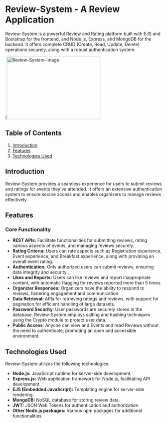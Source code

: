 # Review-System - A Review Application

Review-System is a powerful Review and Rating platform built with EJS and Bootstrap for the frontend, and Node.js, Express, and MongoDB for the backend. It offers complete CRUD (Create, Read, Update, Delete) operations securely, along with a robust authentication system.

(<img src="/assets/images/Home%20Page%20After%20Login.png" alt="Review-System-Image" title="Home Page" width="300" height="200"/>


## Table of Contents
1. [Introduction](#introduction)
2. [Features](#features)
3. [Technologies Used](#technologies-used)

## Introduction

Review-System provides a seamless experience for users to submit reviews and ratings for events they've attended. It offers an extensive authentication system to ensure secure access and enables organizers to manage reviews effectively.

## Features

### Core Functionality
- **REST APIs:** Facilitate functionalities for submitting reviews, rating various aspects of events, and managing reviews securely.
- **Rating Criteria:** Users can rate aspects such as Registration experience, Event experience, and Breakfast experience, along with providing an overall event rating.
- **Authentication:** Only authorized users can submit reviews, ensuring data integrity and security.
- **Likes and Reports:** Users can like reviews and report inappropriate content, with automatic flagging for reviews reported more than 5 times.
- **Organizer Responses:** Organizers have the ability to respond to reviews, fostering engagement and communication.
- **Data Retrieval:** APIs for retrieving ratings and reviews, with support for pagination for efficient handling of large datasets.
- **Password Security**: User passwords are securely stored in the database. Review-System employs salting and hashing techniques using the Crypto module to protect user data.
- **Public Access**: Anyone can view and Events and read Reviews without the need to authenticate, promoting an open and accessible environment.

## Technologies Used

Review-System utilizes the following technologies:
- **Node.js:** JavaScript runtime for server-side development.
- **Express.js:** Web application framework for Node.js, facilitating API development.
- **EJS (Embedded JavaScript):** Templating engine for server-side rendering.
- **MongoDB:** NoSQL database for storing review data.
- **JWT:** JSON Web Tokens for authentication and authorization.
- **Other Node.js packages:** Various npm packages for additional functionalities.

